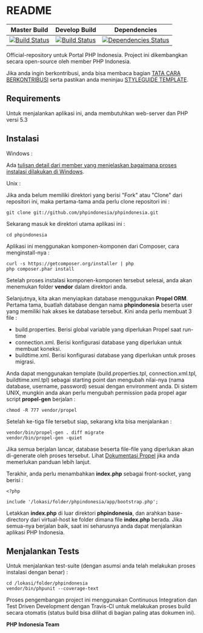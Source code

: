 README
======

| Master Build | Develop Build | Dependencies |
| :---: | :---: | :---: |
[![Build Status](https://secure.travis-ci.org/phpindonesia/phpindonesia.png?branch=master&)](http://travis-ci.org/phpindonesia/phpindonesia)|[![Build Status](https://secure.travis-ci.org/phpindonesia/phpindonesia.png?branch=develop&)](http://travis-ci.org/phpindonesia/phpindonesia)|[![Dependencies Status](https://www.wakuwakuw.com/d/7916557)](http://depending.in/phpindonesia/phpindonesia)



Official-repository untuk Portal PHP Indonesia. Project ini dikembangkan secara open-source oleh member PHP Indonesia.

Jika anda ingin berkontribusi, anda bisa membaca bagian [TATA CARA BERKONTRIBUSI](https://github.com/phpindonesia/phpindonesia/blob/master/CONTRIBUTING.md) serta pastikan anda meninjau [STYLEGUIDE TEMPLATE](https://github.com/phpindonesia/phpindonesia/blob/master/TEMPLATE.md).

Requirements
------------

Untuk menjalankan aplikasi ini, anda membutuhkan web-server dan PHP versi 5.3

Instalasi
---------

Windows :

Ada [tulisan detail dari member yang menjelaskan bagaimana proses instalasi dilakukan di Windows](http://www.facebook.com/groups/35688476100/10151635488776101/).

Unix :

Jika anda belum memiliki direktori yang berisi "Fork" atau "Clone" dari repositori ini, maka pertama-tama anda perlu clone repositori ini :

	git clone git://github.com/phpindonesia/phpindonesia.git

Sekarang masuk ke direktori utama aplikasi ini :
	
	cd phpindonesia

Aplikasi ini menggunakan komponen-komponen dari Composer, cara menginstall-nya :

	curl -s https://getcomposer.org/installer | php
	php composer.phar install

Setelah proses instalasi komponen-komponen tersebut selesai, anda akan menemukan folder **vendor** dalam direktori anda. 

Selanjutnya, kita akan menyiapkan database menggunakan **Propel ORM**. Pertama tama, buatlah database dengan nama **phpindonesia** beserta user yang memiliki hak akses ke database tersebut. Kini anda perlu membuat 3 file :

- build.properties. Berisi global variable yang diperlukan Propel saat run-time
- connection.xml. Berisi konfigurasi database yang diperlukan untuk membuat koneksi.
- buildtime.xml. Berisi konfigurasi database yang diperlukan untuk proses migrasi.

Anda dapat menggunakan template (build.properties.tpl, connection.xml.tpl, buildtime.xml.tpl) sebagai starting point dan mengubah nilai-nya (nama database, username, password) sesuai dengan environment anda. Di sistem UNIX, mungkin anda akan perlu mengubah permission pada propel agar script **propel-gen** berjalan :
	
	chmod -R 777 vendor/propel

Setelah ke-tiga file tersebut siap, sekarang kita bisa menjalankan :

	vendor/bin/propel-gen . diff migrate
	vendor/bin/propel-gen -quiet

Jika semua berjalan lancar, database beserta file-file yang diperlukan akan di-generate oleh proses tersebut. Lihat [Dokumentasi Propel](http://propelorm.org/documentation/) jika anda memerlukan panduan lebih lanjut.

Terakhir, anda perlu menambahkan **index.php** sebagai front-socket, yang berisi :

	<?php 

	include '/lokasi/folder/phpindonesia/app/bootstrap.php';

Letakkan **index.php** di luar direktori **phpindonesia**, dan arahkan base-directory dari virtual-host ke folder dimana file **index.php** berada. Jika semua-nya berjalan baik, saat ini seharusnya anda dapat menjalankan aplikasi PHP Indonesia.

Menjalankan Tests
-----------------

Untuk menjalankan test-suite (dengan asumsi anda telah melakukan proses instalasi dengan benar) :

	cd /lokasi/folder/phpindonesia
	vendor/bin/phpunit --coverage-text
	
Proses pengembangan project ini menggunakan Continuous Integration dan Test Driven Development dengan Travis-CI untuk melakukan proses build secara otomatis (status build bisa dilihat di bagian paling atas dokumen ini).

**PHP Indonesia Team**
